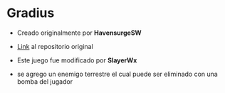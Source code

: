 # Gradius

 * Creado originalmente por **HavensurgeSW**
 * [Link](https://github.com/HavensurgeSW/Gradius) al repositorio original
 
 * Este juego fue modificado por **SlayerWx**
 * se agrego un enemigo terrestre el cual puede ser eliminado con una bomba del jugador